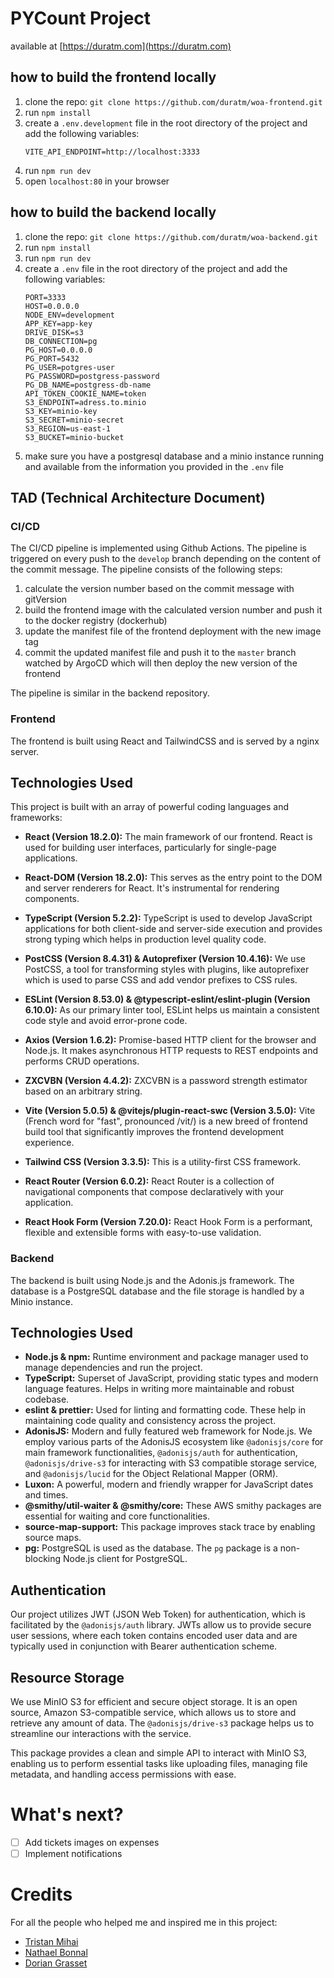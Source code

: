 # PYCount Project
available at [https://duratm.com](https://duratm.com)
## how to build the frontend locally
1. clone the repo: `git clone https://github.com/duratm/woa-frontend.git`
2. run `npm install`
3. create a `.env.development` file in the root directory of the project and add the following variables:
    ```
    VITE_API_ENDPOINT=http://localhost:3333
    ```
4. run `npm run dev`
5. open `localhost:80` in your browser
## how to build the backend locally
1. clone the repo: `git clone https://github.com/duratm/woa-backend.git`
2. run `npm install`
3. run `npm run dev`
4. create a `.env` file in the root directory of the project and add the following variables:
    ```
    PORT=3333
    HOST=0.0.0.0
    NODE_ENV=development
    APP_KEY=app-key
    DRIVE_DISK=s3
    DB_CONNECTION=pg
    PG_HOST=0.0.0.0
    PG_PORT=5432
    PG_USER=potgres-user
    PG_PASSWORD=postgress-password
    PG_DB_NAME=postgress-db-name
    API_TOKEN_COOKIE_NAME=token
    S3_ENDPOINT=adress.to.minio
    S3_KEY=minio-key
    S3_SECRET=minio-secret
    S3_REGION=us-east-1
    S3_BUCKET=minio-bucket
    ```
5. make sure you have a postgresql database and a minio instance running and available from the information you provided in the `.env` file
## TAD (Technical Architecture Document)
### CI/CD
The CI/CD pipeline is implemented using Github Actions. The pipeline is triggered on every push to the `develop` branch depending on the content of the commit message. The pipeline consists of the following steps:
1. calculate the version number based on the commit message with gitVersion
2. build the frontend image with the calculated version number and push it to the docker registry (dockerhub)
3. update the manifest file of the frontend deployment with the new image tag
4. commit the updated manifest file and push it to the `master` branch watched by ArgoCD which will then deploy the new version of the frontend

The pipeline is similar in the backend repository.

### Frontend
The frontend is built using React and TailwindCSS and is served by a nginx server.
## Technologies Used

This project is built with an array of powerful coding languages and frameworks:

- **React (Version 18.2.0):** The main framework of our frontend. React is used for building user interfaces, particularly for single-page applications.

- **React-DOM (Version 18.2.0):** This serves as the entry point to the DOM and server renderers for React. It's instrumental for rendering components.

- **TypeScript (Version 5.2.2):** TypeScript is used to develop JavaScript applications for both client-side and server-side execution and provides strong typing which helps in production level quality code.

- **PostCSS (Version 8.4.31) & Autoprefixer (Version 10.4.16):** We use PostCSS, a tool for transforming styles with plugins, like autoprefixer which is used to parse CSS and add vendor prefixes to CSS rules.

- **ESLint (Version 8.53.0) & @typescript-eslint/eslint-plugin (Version 6.10.0):** As our primary linter tool, ESLint helps us maintain a consistent code style and avoid error-prone code.

- **Axios (Version 1.6.2):** Promise-based HTTP client for the browser and Node.js. It makes asynchronous HTTP requests to REST endpoints and performs CRUD operations.

- **ZXCVBN (Version 4.4.2):** ZXCVBN is a password strength estimator based on an arbitrary string.

- **Vite (Version 5.0.5) & @vitejs/plugin-react-swc (Version 3.5.0):** Vite (French word for "fast", pronounced /vit/) is a new breed of frontend build tool that significantly improves the frontend development experience.

- **Tailwind CSS (Version 3.3.5):** This is a utility-first CSS framework.

- **React Router (Version 6.0.2):** React Router is a collection of navigational components that compose declaratively with your application.

- **React Hook Form (Version 7.20.0):** React Hook Form is a performant, flexible and extensible forms with easy-to-use validation.

### Backend
The backend is built using Node.js and the Adonis.js framework. The database is a PostgreSQL database and the file storage is handled by a Minio instance.
## Technologies Used

- **Node.js & npm:** Runtime environment and package manager used to manage dependencies and run the project.
- **TypeScript:** Superset of JavaScript, providing static types and modern language features. Helps in writing more maintainable and robust codebase.
- **eslint & prettier:** Used for linting and formatting code. These help in maintaining code quality and consistency across the project.
- **AdonisJS:** Modern and fully featured web framework for Node.js. We employ various parts of the AdonisJS ecosystem like `@adonisjs/core` for main framework functionalities, `@adonisjs/auth` for authentication, `@adonisjs/drive-s3` for interacting with S3 compatible storage service, and `@adonisjs/lucid` for the Object Relational Mapper (ORM).
- **Luxon:** A powerful, modern and friendly wrapper for JavaScript dates and times.
- **@smithy/util-waiter & @smithy/core:** These AWS smithy packages are essential for waiting and core functionalities.
- **source-map-support:** This package improves stack trace by enabling source maps.
- **pg:** PostgreSQL is used as the database. The `pg` package is a non-blocking Node.js client for PostgreSQL.

## Authentication
Our project utilizes JWT (JSON Web Token) for authentication, which is facilitated by the `@adonisjs/auth` library. JWTs allow us to provide secure user sessions, where each token contains encoded user data and are typically used in conjunction with Bearer authentication scheme.

## Resource Storage
We use MinIO S3 for efficient and secure object storage. It is an open source, Amazon S3-compatible service, which allows us to store and retrieve any amount of data. The `@adonisjs/drive-s3` package helps us to streamline our interactions with the service.

This package provides a clean and simple API to interact with MinIO S3, enabling us to perform essential tasks like uploading files, managing file metadata, and handling access permissions with ease.

# What's next?
- [ ] Add tickets images on expenses
- [ ] Implement notifications

# Credits
For all the people who helped me and inspired me in this project:
- [Tristan Mihai](https://github.com/Courtcircuits)
- [Nathael Bonnal](https://github.com/NathaelB)
- [Dorian Grasset](https://github.com/dorian-grst)
